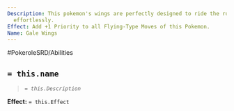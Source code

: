 ```yaml
---
Description: This pokemon's wings are perfectly designed to ride the roughest winds
  effortlessly.
Effect: Add +1 Priority to all Flying-Type Moves of this Pokemon.
Name: Gale Wings
---
```


#PokeroleSRD/Abilities

## `= this.name`

> *`= this.Description`*

**Effect:** `= this.Effect`